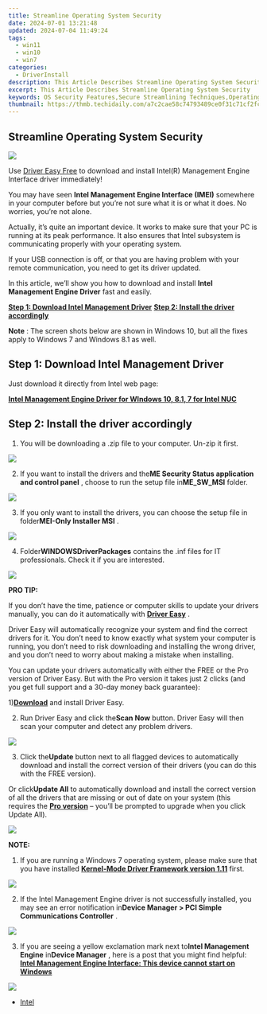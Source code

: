 ```yaml
---
title: Streamline Operating System Security
date: 2024-07-01 13:21:48
updated: 2024-07-04 11:49:24
tags:
  - win11
  - win10
  - win7
categories:
  - DriverInstall
description: This Article Describes Streamline Operating System Security
excerpt: This Article Describes Streamline Operating System Security
keywords: OS Security Features,Secure Streamlining Techniques,Operating System Safeguards,Antivirus for Windows/Mac/Linux Systems,Cybersecurity Best Practices (Windows/OS),Data Protection in Operating Systems,Implement OS Security Enhancements
thumbnail: https://thmb.techidaily.com/a7c2cae58c74793489ce0f31c71cf2fc559db86f47849200c699a169a5f76d3f.png
---
```


## Streamline Operating System Security

![](https://images.drivereasy.com/wp-content/uploads/2017/09/img_59b7a4f7da7c0.jpg)

 Use [Driver Easy Free](https://tools.techidaily.com/drivereasy/download/) to download and install Intel(R) Management Engine Interface driver immediately!

 You may have seen **Intel Management Engine Interface (IMEI)**  somewhere in your computer before but you’re not sure what it is or what it does. No worries, you’re not alone.

 Actually, it’s quite an important device. It works to make sure that your PC is running at its peak performance. It also ensures that Intel subsystem is communicating properly with your operating system.

 If your USB connection is off, or that you are having problem with your remote communication, you need to get its driver updated.

 In this article, we’ll show you how to download and install **Intel Management Engine Driver**  fast and easily.
  
**[Step 1: Download Intel Management Driver](#1)**
**[Step 2: Install the driver accordingly](#2)**

**Note** : The screen shots below are shown in Windows 10, but all the fixes apply to Windows 7 and Windows 8.1 as well.

## **Step 1: Download Intel Management Driver**

 Just download it directly from Intel web page:

**[Intel Management Engine Driver for WIndows 10, 8.1, 7 for Intel NUC](https://downloadmirror.intel.com/26135/eng/ME%5FConsumer%5FWin8.1%5F10%5F11.0.6.1194.zip)**

## **Step 2: Install the driver accordingly**

 1) You will be downloading a .zip file to your computer. Un-zip it first.  
  
![](https://images.drivereasy.com/wp-content/uploads/2017/02/img_58a3ca2e76e79.png)
  
 2) If you want to install the drivers and the**ME Security Status application and control panel** , choose to run the setup file in**ME\_SW\_MSI** folder.  
  
![](https://images.drivereasy.com/wp-content/uploads/2017/02/img_58a3cba0066eb.png)
  
 3) If you only want to install the drivers, you can choose the setup file in folder**MEI-Only Installer MSI** .
  
![](https://images.drivereasy.com/wp-content/uploads/2017/02/img_58a3ccff509cb.png)
  
 4) Folder**WINDOWSDriverPackages** contains the .inf files for IT professionals. Check it if you are interested.  
  
![](https://images.drivereasy.com/wp-content/uploads/2017/02/img_58a3cd9324cad.png)

**PRO TIP:**

 If you don’t have the time, patience or computer skills to update your drivers manually, you can do it automatically with [**Driver Easy**](https://tools.techidaily.com/drivereasy/download/) .

 Driver Easy will automatically recognize your system and find the correct drivers for it. You don’t need to know exactly what system your computer is running, you don’t need to risk downloading and installing the wrong driver, and you don’t need to worry about making a mistake when installing.

 You can update your drivers automatically with either the FREE or the Pro version of Driver Easy. But with the Pro version it takes just 2 clicks (and you get full support and a 30-day money back guarantee):

 1)[**Download**](https://tools.techidaily.com/drivereasy/download/) and install Driver Easy.

 2) Run Driver Easy and click the**Scan Now** button. Driver Easy will then scan your computer and detect any problem drivers.

![](https://images.drivereasy.com/wp-content/uploads/2017/09/img_59b7b1b0f32cf.png)

 3) Click the**Update** button next to all flagged devices to automatically download and install the correct version of their drivers (you can do this with the FREE version).

 Or click**Update All** to automatically download and install the correct version of all the drivers that are missing or out of date on your system (this requires the [**Pro version**](https://tools.techidaily.com/drivereasy/download/) – you’ll be prompted to upgrade when you click Update All).

![](https://images.drivereasy.com/wp-content/uploads/2017/09/img_59b7b1d1786b4.jpg)

**NOTE:**
  
 1) If you are running a Windows 7 operating system, please make sure that you have installed [**Kernel-Mode Driver Framework version 1.11**](https://www.microsoft.com/en-us/download/details.aspx?id=38423) first.  
  
![](https://images.drivereasy.com/wp-content/uploads/2017/02/img_58a3ce3cf3ba3.png)
  
 2) If the Intel Management Engine driver is not successfully installed, you may see an error notification in**Device Manager > PCI Simple Communications Controller** .
  
![](https://images.drivereasy.com/wp-content/uploads/2017/02/img_58a3cecf378b7.jpg)
  
 3) If you are seeing a yellow exclamation mark next to**Intel Management Engine** in**Device Manager** , here is a post that you might find helpful:
[**Intel Management Engine Interface: This device cannot start on Windows**](https://tools.techidaily.com/drivereasy/download/)
  
![](https://images.drivereasy.com/wp-content/uploads/2016/11/intel-r-management-engine-interface-imei.jpg)

* [Intel](https://tools.techidaily.com/drivereasy/download/)

<ins class="adsbygoogle"
     style="display:block"
     data-ad-format="autorelaxed"
     data-ad-client="ca-pub-7571918770474297"
     data-ad-slot="1223367746"></ins>



<ins class="adsbygoogle"
     style="display:block"
     data-ad-client="ca-pub-7571918770474297"
     data-ad-slot="8358498916"
     data-ad-format="auto"
     data-full-width-responsive="true"></ins>
